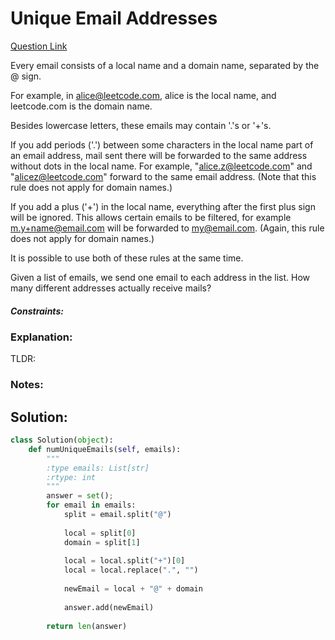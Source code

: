 # Unique Email Addresses

[Question Link](https://leetcode.com/problems/unique-email-addresses/)  

Every email consists of a local name and a domain name, separated by the @ sign.  

For example, in alice@leetcode.com, alice is the local name, and leetcode.com is the domain name.  

Besides lowercase letters, these emails may contain '.'s or '+'s.  

If you add periods ('.') between some characters in the local name part of an email address, mail sent there will be forwarded to the same address without dots in the local name.  For example, "alice.z@leetcode.com" and "alicez@leetcode.com" forward to the same email address.  (Note that this rule does not apply for domain names.)  

If you add a plus ('+') in the local name, everything after the first plus sign will be ignored. This allows certain emails to be filtered, for example m.y+name@email.com will be forwarded to my@email.com.  (Again, this rule does not apply for domain names.)  

It is possible to use both of these rules at the same time.  

Given a list of emails, we send one email to each address in the list.  How many different addresses actually receive mails?  

##### Constraints:

### Explanation:
TLDR: 

### Notes:


## Solution:
```Python
class Solution(object):
    def numUniqueEmails(self, emails):
        """
        :type emails: List[str]
        :rtype: int
        """
        answer = set();
        for email in emails:
            split = email.split("@")
            
            local = split[0]
            domain = split[1]
            
            local = local.split("+")[0]
            local = local.replace(".", "")
            
            newEmail = local + "@" + domain
            
            answer.add(newEmail)
            
        return len(answer)  
```